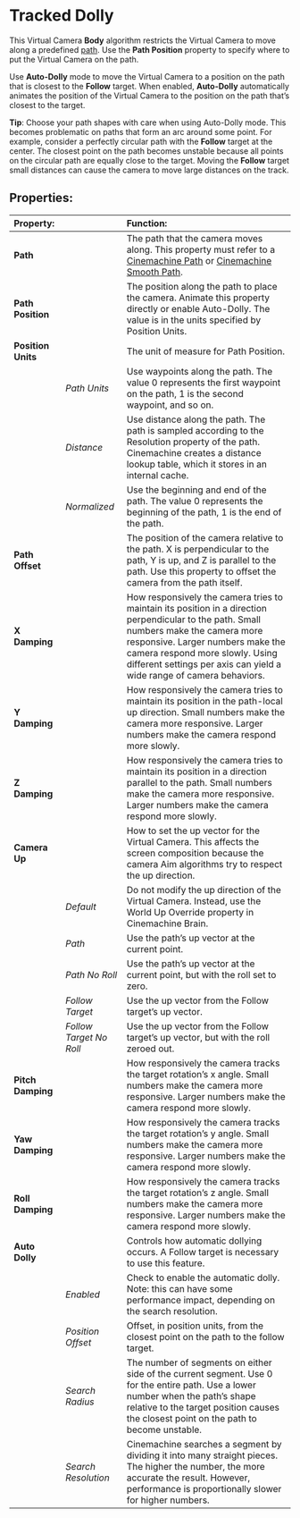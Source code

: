 # Tracked Dolly

This Virtual Camera __Body__ algorithm restricts the Virtual Camera to move along a predefined [path](CinemachineDolly). Use the __Path Position__ property to specify where to put the Virtual Camera on the path.

Use __Auto-Dolly__ mode to move the Virtual Camera to a position on the path that is closest to the __Follow__ target. When enabled, __Auto-Dolly__ automatically animates the position of the Virtual Camera to the position on the path that’s closest to the target.

**Tip**: Choose your path shapes with care when using Auto-Dolly mode. This becomes problematic on paths that form an arc around some point.  For example, consider a perfectly circular path with the __Follow__ target at the center. The closest point on the path becomes unstable because all points on the circular path are equally close to the target. Moving the __Follow__ target small distances can cause the camera to move large distances on the track.

## Properties:

| **Property:** || **Function:** |
|:---|:---|:---|
| __Path__ || The path that the camera moves along. This property must refer to a  [Cinemachine Path](CinemachinePath) or [Cinemachine Smooth Path](CinemachineSmoothPath). |
| __Path Position__ || The position along the path to place the camera. Animate this property directly or enable Auto-Dolly. The value is in the units specified by Position Units. |
| __Position Units__ || The unit of measure for Path Position.  |
| | _Path Units_ | Use waypoints along the path. The value 0 represents the first waypoint on the path, 1 is the second waypoint, and so on. |
| | _Distance_ | Use distance along the path. The path is sampled according to the Resolution property of the path. Cinemachine creates a distance lookup table, which it stores in an internal cache. |
| | _Normalized_ | Use the beginning and end of the path. The value 0 represents the beginning of the path, 1 is the end of the path. |
| __Path Offset__ || The position of the camera relative to the path. X is perpendicular to the path, Y is up, and Z is parallel to the path. Use this property to offset the camera from the path itself. |
| __X Damping__ || How responsively the camera tries to maintain its position in a direction perpendicular to the path. Small numbers make the camera more responsive. Larger numbers make the camera respond more slowly. Using different settings per axis can yield a wide range of camera behaviors. |
| __Y Damping__ || How responsively the camera tries to maintain its position in the path-local up direction. Small numbers make the camera more responsive. Larger numbers make the camera respond more slowly.   |
| __Z Damping__ || How responsively the camera tries to maintain its position in a direction parallel to the path. Small numbers make the camera more responsive. Larger numbers make the camera respond more slowly.  |
| __Camera Up__ || How to set the up vector for the Virtual Camera. This affects the screen composition because the camera Aim algorithms try to respect the up direction. |
| | _Default_ | Do not modify the up direction of the Virtual Camera. Instead, use the World Up Override property in Cinemachine Brain. |
| | _Path_ | Use the path’s up vector at the current point. |
| | _Path No Roll_ | Use the path’s up vector at the current point, but with the roll set to zero. |
| | _Follow Target_ | Use the up vector from the Follow target’s up vector. |
| | _Follow Target No Roll_ | Use the up vector from the Follow target’s up vector, but with the roll zeroed out. |
| __Pitch Damping__ || How responsively the camera tracks the target rotation’s x angle. Small numbers make the camera more responsive. Larger numbers make the camera respond more slowly.  |
| __Yaw Damping__ || How responsively the camera tracks the target rotation’s y angle. Small numbers make the camera more responsive. Larger numbers make the camera respond more slowly.  |
| __Roll Damping__ || How responsively the camera tracks the target rotation’s z angle. Small numbers make the camera more responsive. Larger numbers make the camera respond more slowly.  |
| __Auto Dolly__ || Controls how automatic dollying occurs. A Follow target is necessary to use this feature. |
| | _Enabled_ | Check to enable the automatic dolly. Note: this can have some performance impact, depending on the search resolution. |
| | _Position Offset_ | Offset, in position units, from the closest point on the path to the follow target. |
| | _Search Radius_ | The number of segments on either side of the current segment. Use 0 for the entire path.  Use a lower number when the path’s shape relative to the target position causes the closest point on the path to become unstable. |
| | _Search Resolution_ | Cinemachine searches a segment by dividing it into many straight pieces. The higher the number, the more accurate the result. However, performance is proportionally slower for higher numbers. |


